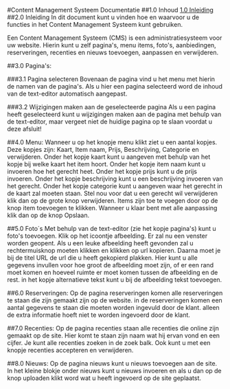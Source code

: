 #Content Management Systeem Documentatie
##1.0 Inhoud
[1.0 Inleiding](#2-0-Inleiding)
##2.0 Inleiding
In dit document kunt u vinden hoe en waarvoor u de functies in het Content Management Systeem kunt gebruiken.

Een Content Management Systeem (CMS) is een administratiesysteem voor uw website. Hierin kunt u zelf pagina's, menu items, foto's, aanbiedingen, reserveringen, recenties en nieuws toevoegen, aanpassen en verwijderen.

##3.0 Pagina's:

###3.1 Pagina selecteren
Bovenaan de pagina vind u het menu met hierin de namen van de pagina's. Als u hier een pagina selecteerd word de inhoud van de text-editor automatisch aangepast. 

###3.2 Wijzigingen maken aan de geselecteerde pagina
Als u een pagina heeft geselecteerd kunt u wijzigingen maken aan de pagina met behulp van de text-editor, maar vergeet niet de huidige pagina op te slaan voordat u deze afsluit!

##4.0 Menu:
Wanneer u op het knopje menu klikt ziet u een aantal kopjes. Deze kopjes zijn: Kaart, Item naam, Prijs, Beschrijving, Categorie en verwijderen. Onder het kopje kaart kunt u aangeven met behulp van het kopje bij welke kaart het item hoort. Onder het kopje item naam kunt u invoeren hoe het gerecht heet. Onder het kopje prijs kunt u de prijs invoeren. Onder het kopje beschrijving kunt u een beschrijving invoeren van het gerecht. Onder het kopje categorie kunt u aangeven waar het gerecht in de kaart zal moeten staan. Stel nou voor dat u een gerecht wil verwijderen klik dan op de grote knop verwijderen. Items zijn toe te voegen door op de knop item toevoegen te klikken. Wanneer u klaar bent met alle aanpassing klik dan op de knop Opslaan.

##5.0 Foto´s
Met behulp van de text-editor (zie het kopje pagina's) kunt u foto's toevoegen. Klik op het icoontje afbeelding. Er zal nu een venster worden geopent. Als u een leuke afbeelding heeft gevonden zal u rechtermuisknop moeten klikken en klikken op url kopieren. Daarna moet je bij de titel URL de url die u heeft gekopierd plakken. Hier kunt u alle gegevens invullen voor hoe groot de afbeelding moet zijn, of er een rand moet komen en hoeveel ruimte er moet komen tussen de afbeelding en de rest. in het kopje alternatieve tekst kunt u bij de afbeelding tekst toevoegen.

##6.0  Reserveringen:
Op de pagina reserveringen komen alle reserveringen te staan die zijn gemaakt zijn op de website. in de reserveringen komen een aantal gegevens te staan die moeten worden ingevuld door de klant. alleen de extra informatie hoeft niet te worden ingevoerd door de klant.

##7.0 Recenties:
Op de pagina recenties staan alle recenties die online zijn gemaakt op de site. Hier komt te staan zijn naam wat hij ervan vond en een cijfer. Je kunt alle recenties zoeken in de zoek balk. Ook kunt u met een knopje recenties accepteren en verwijderen.

##8.0 Nieuws:
Op de pagina nieuws kunt u nieuws toevoegen aan de site. In het kleine blokje onder nieuws kunt u nieuws invoeren en als u dan op de knop uploaden klikt word wat u heeft ingevoerd op de site geplaatst.